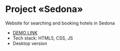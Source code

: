 ﻿ # Project «Sedona» 

Website for searching and booking hotels in Sedona

- [DEMO LINK](https://irynahaiduk.github.io/sedona/)
- Tech stack: HTML5, CSS, JS
- Desktop version

